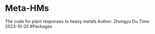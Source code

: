 # Meta-HMs
The code for plant responses to heavy metals
Author: Zhongyu Du
Time: 2023-10-25
#Packages
